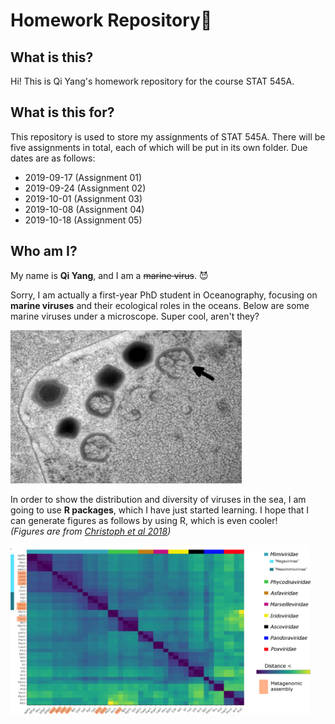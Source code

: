 # Homework Repository:bookmark: 

## What is this?
Hi! This is Qi Yang's homework repository for the course STAT 545A.

## What is this for?
This repository is used to store my assignments of STAT 545A. There will be five assignments in total, each of which will be put in its own folder. Due dates are as follows:
- 2019-09-17 (Assignment 01)
- 2019-09-24 (Assignment 02)
- 2019-10-01 (Assignment 03)
- 2019-10-08 (Assignment 04)
- 2019-10-18 (Assignment 05)

## Who am I?
My name is **Qi Yang**, and I am a <del>marine virus</del>. :smiling_imp:

Sorry, I am actually a first-year PhD student in Oceanography, focusing on **marine viruses** and their ecological roles in the oceans. 
Below are some marine viruses under a microscope. Super cool, aren't they?

<img width="370" src="https://github.com/STAT545-UBC-hw-2019-20/stat545-hw-qiyangqd/blob/master/images/BsV%20virion.png">

In order to show the distribution and diversity of viruses in the sea, I am going to use **R packages**, which I have just started learning. I hope that I can generate figures as follows by using R, which is even cooler!   
*(Figures are from [Christoph et al 2018](https://elifesciences.org/articles/33014))*

<img width="480" src="https://github.com/STAT545-UBC-hw-2019-20/stat545-hw-qiyangqd/blob/master/images/PDM.png">

